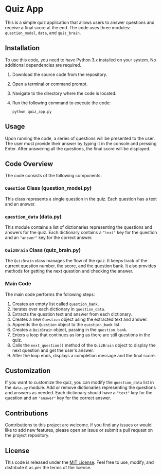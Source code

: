 # Quiz App

This is a simple quiz application that allows users to answer questions and receive a final score at the end. The code uses three modules: `question_model`, `data`, and `quiz_brain`.

## Installation

To use this code, you need to have Python 3.x installed on your system. No additional dependencies are required.

1. Download the source code from the repository.
2. Open a terminal or command prompt.
3. Navigate to the directory where the code is located.
4. Run the following command to execute the code:

   ```
   python quiz_app.py
   ```

## Usage

Upon running the code, a series of questions will be presented to the user. The user must provide their answer by typing it in the console and pressing Enter. After answering all the questions, the final score will be displayed.

## Code Overview

The code consists of the following components:

### `Question` Class (question_model.py)

This class represents a single question in the quiz. Each question has a text and an answer.

### `question_data` (data.py)

This module contains a list of dictionaries representing the questions and answers for the quiz. Each dictionary contains a `"text"` key for the question and an `"answer"` key for the correct answer.

### `QuizBrain` Class (quiz_brain.py)

The `QuizBrain` class manages the flow of the quiz. It keeps track of the current question number, the score, and the question bank. It also provides methods for getting the next question and checking the answer.

### Main Code

The main code performs the following steps:

1. Creates an empty list called `question_bank`.
2. Iterates over each dictionary in `question_data`.
3. Extracts the question text and answer from each dictionary.
4. Creates a new `Question` object using the extracted text and answer.
5. Appends the `Question` object to the `question_bank` list.
6. Creates a `QuizBrain` object, passing in the `question_bank`.
7. Enters a loop that continues as long as there are still questions in the quiz.
8. Calls the `next_question()` method of the `QuizBrain` object to display the next question and get the user's answer.
9. After the loop ends, displays a completion message and the final score.

## Customization

If you want to customize the quiz, you can modify the `question_data` list in the `data.py` module. Add or remove dictionaries representing the questions and answers as needed. Each dictionary should have a `"text"` key for the question and an `"answer"` key for the correct answer.

## Contributions

Contributions to this project are welcome. If you find any issues or would like to add new features, please open an issue or submit a pull request on the project repository.

## License

This code is released under the [MIT License](LICENSE). Feel free to use, modify, and distribute it as per the terms of the license.
